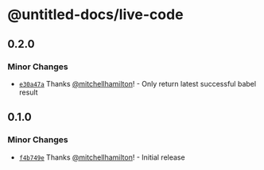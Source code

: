 # @untitled-docs/live-code

## 0.2.0

### Minor Changes

- [`e30a47a`](https://github.com/Thinkmill/untitled-docs/commit/e30a47a398bd40741a5aee39edfdc9b0f2bc09fb) Thanks [@mitchellhamilton](https://github.com/mitchellhamilton)! - Only return latest successful babel result

## 0.1.0

### Minor Changes

- [`f4b749e`](https://github.com/Thinkmill/untitled-docs/commit/f4b749e6f9c8c5248eb3ebb42469154e2d669256) Thanks [@mitchellhamilton](https://github.com/mitchellhamilton)! - Initial release
